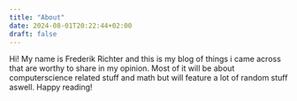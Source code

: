 ```yaml
---
title: "About"
date: 2024-08-01T20:22:44+02:00
draft: false
---
```

Hi! My name is Frederik Richter and this is my blog of things i came across that are worthy to share in my opinion. Most of it will be about computerscience related stuff and math but will feature a lot of random stuff aswell. Happy reading!
